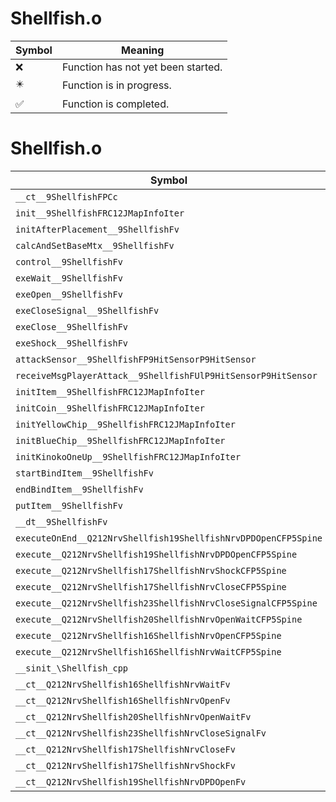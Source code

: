 # Shellfish.o
| Symbol | Meaning 
| ------------- | ------------- 
| :x: | Function has not yet been started. 
| :eight_pointed_black_star: | Function is in progress. 
| :white_check_mark: | Function is completed. 


# Shellfish.o
| Symbol | Decompiled? |
| ------------- | ------------- |
| `__ct__9ShellfishFPCc` | :x: |
| `init__9ShellfishFRC12JMapInfoIter` | :x: |
| `initAfterPlacement__9ShellfishFv` | :x: |
| `calcAndSetBaseMtx__9ShellfishFv` | :x: |
| `control__9ShellfishFv` | :x: |
| `exeWait__9ShellfishFv` | :x: |
| `exeOpen__9ShellfishFv` | :x: |
| `exeCloseSignal__9ShellfishFv` | :x: |
| `exeClose__9ShellfishFv` | :x: |
| `exeShock__9ShellfishFv` | :x: |
| `attackSensor__9ShellfishFP9HitSensorP9HitSensor` | :x: |
| `receiveMsgPlayerAttack__9ShellfishFUlP9HitSensorP9HitSensor` | :x: |
| `initItem__9ShellfishFRC12JMapInfoIter` | :x: |
| `initCoin__9ShellfishFRC12JMapInfoIter` | :x: |
| `initYellowChip__9ShellfishFRC12JMapInfoIter` | :x: |
| `initBlueChip__9ShellfishFRC12JMapInfoIter` | :x: |
| `initKinokoOneUp__9ShellfishFRC12JMapInfoIter` | :x: |
| `startBindItem__9ShellfishFv` | :x: |
| `endBindItem__9ShellfishFv` | :x: |
| `putItem__9ShellfishFv` | :x: |
| `__dt__9ShellfishFv` | :x: |
| `executeOnEnd__Q212NrvShellfish19ShellfishNrvDPDOpenCFP5Spine` | :x: |
| `execute__Q212NrvShellfish19ShellfishNrvDPDOpenCFP5Spine` | :x: |
| `execute__Q212NrvShellfish17ShellfishNrvShockCFP5Spine` | :x: |
| `execute__Q212NrvShellfish17ShellfishNrvCloseCFP5Spine` | :x: |
| `execute__Q212NrvShellfish23ShellfishNrvCloseSignalCFP5Spine` | :x: |
| `execute__Q212NrvShellfish20ShellfishNrvOpenWaitCFP5Spine` | :x: |
| `execute__Q212NrvShellfish16ShellfishNrvOpenCFP5Spine` | :x: |
| `execute__Q212NrvShellfish16ShellfishNrvWaitCFP5Spine` | :x: |
| `__sinit_\Shellfish_cpp` | :x: |
| `__ct__Q212NrvShellfish16ShellfishNrvWaitFv` | :x: |
| `__ct__Q212NrvShellfish16ShellfishNrvOpenFv` | :x: |
| `__ct__Q212NrvShellfish20ShellfishNrvOpenWaitFv` | :x: |
| `__ct__Q212NrvShellfish23ShellfishNrvCloseSignalFv` | :x: |
| `__ct__Q212NrvShellfish17ShellfishNrvCloseFv` | :x: |
| `__ct__Q212NrvShellfish17ShellfishNrvShockFv` | :x: |
| `__ct__Q212NrvShellfish19ShellfishNrvDPDOpenFv` | :x: |
